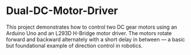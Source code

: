# Dual-DC-Motor-Driver
This project demonstrates how to control two DC gear motors using an Arduino Uno and an L293D H-Bridge motor driver.   The motors rotate forward and backward alternately with a short delay in between — a basic but foundational example of direction control in robotics.
